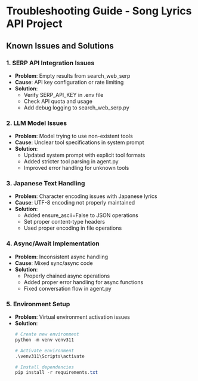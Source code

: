 # Troubleshooting Guide - Song Lyrics API Project

## Known Issues and Solutions

### 1. SERP API Integration Issues
- **Problem**: Empty results from search_web_serp
- **Cause**: API key configuration or rate limiting
- **Solution**: 
  - Verify SERP_API_KEY in .env file
  - Check API quota and usage
  - Add debug logging to search_web_serp.py

### 2. LLM Model Issues
- **Problem**: Model trying to use non-existent tools
- **Cause**: Unclear tool specifications in system prompt
- **Solution**:
  - Updated system prompt with explicit tool formats
  - Added stricter tool parsing in agent.py
  - Improved error handling for unknown tools

### 3. Japanese Text Handling
- **Problem**: Character encoding issues with Japanese lyrics
- **Cause**: UTF-8 encoding not properly maintained
- **Solution**:
  - Added ensure_ascii=False to JSON operations
  - Set proper content-type headers
  - Used proper encoding in file operations

### 4. Async/Await Implementation
- **Problem**: Inconsistent async handling
- **Cause**: Mixed sync/async code
- **Solution**:
  - Properly chained async operations
  - Added proper error handling for async functions
  - Fixed conversation flow in agent.py

### 5. Environment Setup
- **Problem**: Virtual environment activation issues
- **Solution**:
  ```powershell
  # Create new environment
  python -m venv venv311
  
  # Activate environment
  .\venv311\Scripts\activate
  
  # Install dependencies
  pip install -r requirements.txt



